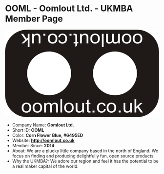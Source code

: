 OOML - Oomlout Ltd. - UKMBA Member Page
======================================
![logo](UKMBA-OOML-Logo-600.png)
* Company Name: <b>Oomlout Ltd. </b>
* Short ID: <b>OOML</b> 
* Color: <b>Corn Flower Blue, #6495ED</b>
* Website: <b><a href="">http://oomlout.co.uk</a></b>
* Member Since: <b>2014</b>     
* About: We are a plucky little company based in the north of England. We focus on finding and producing delightfully fun, open source products.    
* Why the UKMBA?: We adore our region and feel it has the potential to be a real maker capital of the world.     
